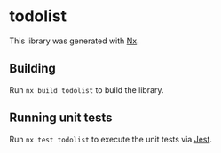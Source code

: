 # todolist

This library was generated with [Nx](https://nx.dev).

## Building

Run `nx build todolist` to build the library.

## Running unit tests

Run `nx test todolist` to execute the unit tests via [Jest](https://jestjs.io).

